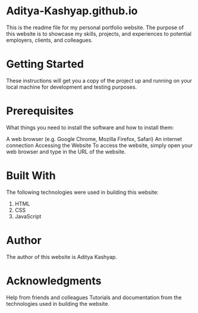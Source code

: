 # Aditya-Kashyap.github.io
This is the readme file for my personal portfolio website. The purpose of this website is to showcase my skills, projects, and experiences to potential employers, clients, and colleagues.

# Getting Started
These instructions will get you a copy of the project up and running on your local machine for development and testing purposes.

# Prerequisites
What things you need to install the software and how to install them:

A web browser (e.g. Google Chrome, Mozilla Firefox, Safari)
An internet connection
Accessing the Website
To access the website, simply open your web browser and type in the URL of the website.

# Built With
The following technologies were used in building this website:

1. HTML
2. CSS
3. JavaScript

# Author
The author of this website is Aditya Kashyap.

# Acknowledgments
Help from friends and colleagues
Tutorials and documentation from the technologies used in building the website.
